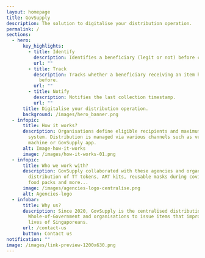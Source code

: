 ```yaml
---
layout: homepage
title: GovSupply
description: The solution to digitalise your distribution operation.
permalink: /
sections:
  - hero:
      key_highlights:
        - title: Identify
          description: Identifies a beneficiary (legit or not) before collection.
          url: ""
        - title: Track
          description: Tracks whether a beneficiary receiving an item has received it
            before.
          url: ""
        - title: Notify
          description: Notifies the last collection timestamp.
          url: ""
      title: Digitalise your distribution operation.
      background: /images/hero_banner.png
  - infopic:
      title: How it works?
      description: Organisations define eligible recipients and maximum items in
        system. Distribution is managed via various channels such as vending
        machine or GovSupply app.
      alt: Image-how-it-works
      image: /images/how-it-works-01.png
  - infopic:
      title: Who we work with?
      description: GovSupply collaborated with these agencies and organization for the
        distribution of TT tokens, ART kits, reusable masks during covid-19,
        food packs and more...
      image: /images/agencies-logo-centralise.png
      alt: Agencies-logo
  - infobar:
      title: Why us?
      description: Since 2020, GovSupply is the centralised distribution system for
        Whole-of-Government and organisations to issue items that improve the
        lives of Singaporeans.
      url: /contact-us
      button: Contact us
notification: ""
image: /images/link-preview-1200x630.png
---
```

